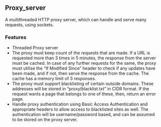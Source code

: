 ## Proxy_server
A multithreaded HTTP proxy server, which can handle and serve many requests, using sockets.

### Features
- Threaded Proxy server
- The proxy must keep count of the requests that are made. If a URL is
requested more than 3 times in 5 minutes, the response from the server
must be cached. In case of any further requests for the same, the proxy
must utilise the “If Modified Since” header to check if any updates have
been made, and if not, then serve the response from the cache. The cache
has a memory limit of 3 responses.
- The proxy must support blacklisting of certain outside domains. These
addresses will be stored in “proxy/blacklist.txt” in CIDR format. If the
request wants a page that belongs to one of these, then, return an error
page.
- Handle proxy authentication using Basic Access Authentication and
appropriate headers to allow access to blacklisted sites as well. The
authentication will be username/password based, and can be assumed to
be stored on the proxy server.
